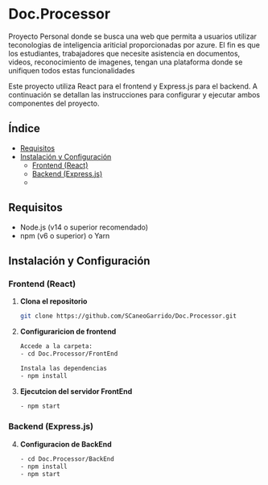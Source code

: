 # Doc.Processor
Proyecto Personal donde se busca una web que permita a usuarios utilizar teconologias de inteligencia ariticial proporcionadas por azure. El fin es que los estudiantes, trabajadores que necesite asistencia en documentos, videos, reconocimiento de imagenes, tengan una plataforma donde se unifiquen todos estas funcionalidades

Este proyecto utiliza React para el frontend y Express.js para el backend. A continuación se detallan las instrucciones para configurar y ejecutar ambos componentes del proyecto.

## Índice

- [Requisitos](#requisitos)
- [Instalación y Configuración](#instalación-y-configuración)
  - [Frontend (React)](#frontend-react)
  - [Backend (Express.js)](#backend-expressjs)
  - 
## Requisitos

- Node.js (v14 o superior recomendado)
- npm (v6 o superior) o Yarn

## Instalación y Configuración

### Frontend (React)

1. **Clona el repositorio**

   ```bash
   git clone https://github.com/SCaneoGarrido/Doc.Processor.git

2. **Configuraricion de frontend**
    ```bash
    Accede a la carpeta:
    - cd Doc.Processor/FrontEnd

    Instala las dependencias
    - npm install  

3. **Ejecutcion del servidor FrontEnd**
    ```bash
    - npm start 

### Backend (Express.js)

4. **Configuracion de BackEnd**
    ```bash
    - cd Doc.Processor/BackEnd
    - npm install 
    - npm start




